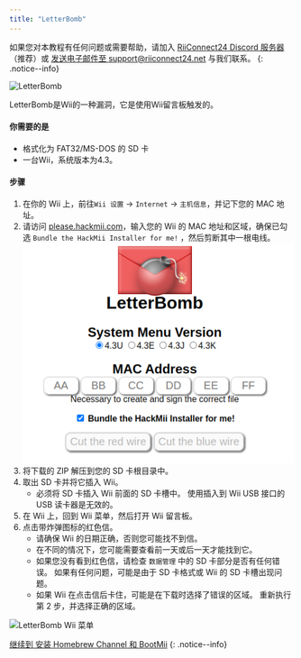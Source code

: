 ```yaml
---
title: "LetterBomb"
---
```


如果您对本教程有任何问题或需要帮助，请加入 [RiiConnect24 Discord 服务器](https://discord.gg/rc24)（推荐）或 [发送电子邮件至 support@riiconnect24.net](mailto:support@riiconnect24.net) 与我们联系。
{: .notice--info}

![LetterBomb](/images/letterbomb.png)

LetterBomb是Wii的一种漏洞，它是使用Wii留言板触发的。

#### 你需要的是
- 格式化为 FAT32/MS-DOS 的 SD 卡
- 一台Wii，系统版本为4.3。

#### 步骤

1. 在你的 Wii 上，前往`Wii 设置` -> `Internet` -> `主机信息`，并记下您的 MAC 地址。
1. 请访问 [please.hackmii.com](https://please.hackmii.com/)，输入您的 Wii 的 MAC 地址和区域，确保已勾选 `Bundle the HackMii Installer for me!` ，然后剪断其中一根电线。 ![HackMii 屏幕](/images/Wii/LetterBomb-PC.png)
1. 将下载的 ZIP 解压到您的 SD 卡根目录中。
1. 取出 SD 卡并将它插入 Wii。
   - 必须将 SD 卡插入 Wii 前面的 SD 卡槽中。 使用插入到 Wii USB 接口的 USB 读卡器是无效的。
1. 在 Wii 上，回到 Wii 菜单，然后打开 Wii 留言板。
1. 点击带炸弹图标的红色信。
   - 请确保 Wii 的日期正确，否则您可能找不到信。
   - 在不同的情况下，您可能需要查看前一天或后一天才能找到它。
   - 如果您没有看到红色信，请检查 `数据管理` 中的 SD 卡部分是否有任何错误。 如果有任何问题，可能是由于 SD 卡格式或 Wii 的 SD 卡槽出现问题。
   - 如果 Wii 在点击信后卡住，可能是在下载时选择了错误的区域。 重新执行第 2 步，并选择正确的区域。

![LetterBomb Wii 菜单](/images/Wii/LetterBomb-Wii.png)

[继续到 安装 Homebrew Channel 和 BootMii](hbc)
{: .notice--info}

